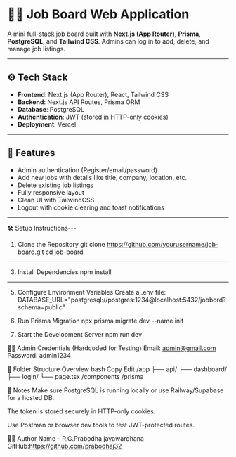 # 🧑‍💼 Job Board Web Application

A mini full-stack job board built with **Next.js (App Router)**, **Prisma**, **PostgreSQL**, and **Tailwind CSS**. Admins can log in to add, delete, and manage job listings.

---


## ⚙️ Tech Stack

- **Frontend**: Next.js (App Router), React, Tailwind CSS
- **Backend**: Next.js API Routes, Prisma ORM
- **Database**: PostgreSQL
- **Authentication**: JWT (stored in HTTP-only cookies)
- **Deployment**: Vercel

---

## 📸 Features

- Admin authentication (Register/email/password)
- Add new jobs with details like title, company, location, etc.
- Delete existing job listings
- Fully responsive  layout
- Clean UI with TailwindCSS
- Logout with cookie clearing and toast notifications

---

🛠️ Setup Instructions---

1. Clone the Repository
git clone https://github.com/yourusername/job-board.git
cd job-board

---

3. Install Dependencies
npm install

---

5. Configure Environment Variables
Create a .env file:
DATABASE_URL="postgresql://postgres:1234@localhost:5432/jobbord?schema=public"


6. Run Prisma Migration
npx prisma migrate dev --name init

7. Start the Development Server
npm run dev

👨‍💻 Admin Credentials (Hardcoded for Testing)
Email: admin@gmail.com
Password: admin1234


📂 Folder Structure Overview
bash
Copy
Edit
/app
  ├── api/
  ├── dashboard/
  ├── login/
  └── page.tsx
/components
/prisma

📌 Notes
Make sure PostgreSQL is running locally or use Railway/Supabase for a hosted DB.

The token is stored securely in HTTP-only cookies.

Use Postman or browser dev tools to test JWT-protected routes.

🧑‍🎓 Author
Name – R.G.Prabodha jayawardhana
GitHub:https://github.com/prabodhaj32


